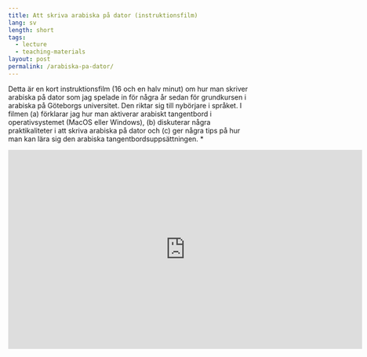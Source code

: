 ```yaml
---
title: Att skriva arabiska på dator (instruktionsfilm)
lang: sv
length: short
tags:
  - lecture
  - teaching-materials
layout: post
permalink: /arabiska-pa-dator/
---
```


Detta är en kort instruktionsfilm (16 och en halv minut) om hur man skriver arabiska på dator som jag spelade in för några år sedan för grundkursen i arabiska på Göteborgs universitet. Den riktar sig till nybörjare i språket. I filmen (a)&nbsp;förklarar jag hur man aktiverar arabiskt tangentbord i operativsystemet (MacOS eller Windows), (b)&nbsp;diskuterar några praktikaliteter i att skriva arabiska på dator och (c)&nbsp;ger några tips på hur man kan lära sig den arabiska tangentbordsuppsättningen.
*
<br>

<iframe id="kmsembed-0_1tw5pko7" width="722" height="406" src="https://play.gu.se/embed/secure/iframe/entryId/0_1tw5pko7/uiConfId/23450401/st/0" class="kmsembed" allowfullscreen webkitallowfullscreen mozAllowFullScreen allow="autoplay *; fullscreen *; encrypted-media *" referrerPolicy="no-referrer-when-downgrade" sandbox="allow-downloads allow-forms allow-same-origin allow-scripts allow-top-navigation allow-pointer-lock allow-popups allow-modals allow-orientation-lock allow-popups-to-escape-sandbox allow-presentation allow-top-navigation-by-user-activation" frameborder="0" title="Arabiska på datorn"></iframe>


